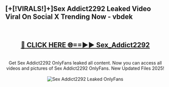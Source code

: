 <h2>[+[!VIRALS!]+]Sex Addict2292 Leaked Video Viral On Social X Trending Now - vbdek</h2>
<br>
<div align="center">
<h2><a href="https://libra.edu.pl?Sex_Addict2292" rel="nofollow">🔴 CLICK HERE 🌐==►► Sex_Addict2292</a></h2>
<br>
Get Sex Addict2292 OnlyFans leaked all content. Now you can access all videos and pictures of Sex Addict2292 OnlyFans. New Updated Files 2025!
<br>
<br>
<a href="https://libra.edu.pl?Sex_Addict2292" rel="nofollow" data-target="animated-image.originalLink"><img src="https://i.ibb.co.com/WyWwxjT/player-gif2.gif" alt="Sex Addict2292 Leaked OnlyFans" style="max-width: 100%; display: inline-block;" data-target="animated-image.originalImage"></a>
</div>
<br>